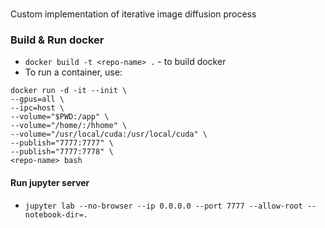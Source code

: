 # <REPO-NAME>
Custom implementation of iterative image diffusion process

### Build & Run docker

- `docker build -t <repo-name> .` - to build docker
- To run a container, use:
```
docker run -d -it --init \
--gpus=all \
--ipc=host \
--volume="$PWD:/app" \
--volume="/home/:/hhome" \
--volume="/usr/local/cuda:/usr/local/cuda" \
--publish="7777:7777" \
--publish="7777:7778" \
<repo-name> bash
```

#### Run jupyter server

- `jupyter lab --no-browser --ip 0.0.0.0 --port 7777 --allow-root --notebook-dir=.`